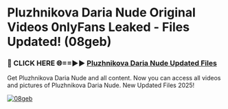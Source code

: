 # Pluzhnikova Daria Nude Original Videos 0nlyFans Leaked - Files Updated! (08geb)

<h3>🔴 CLICK HERE 🌐==►► <a href="https://tinyurl.com/yrmya6cz" rel="nofollow">Pluzhnikova Daria Nude Updated Files</a></h3>

Get Pluzhnikova Daria Nude and all content. Now you can access all videos and pictures of Pluzhnikova Daria Nude. New Updated Files 2025!

[![08geb](https://i.imgur.com/FMdXYCs.gif)](https://tinyurl.com/yrmya6cz)
